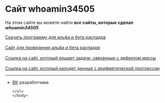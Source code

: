 <html>
	<head>
		<title>Сайт whoamin34505</title>
		<meta charset="utf-8">	
		<link rel="stylesheet" href="main.css"/>
		<link rel="preconnect" href="https://fonts.googleapis.com">
		<link rel="preconnect" href="https://fonts.gstatic.com" crossorigin>
		<link href="https://fonts.googleapis.com/css2?family=Comfortaa&display=swap" rel="stylesheet">
		<link rel="shortcut icon" href="https://w7.pngwing.com/pngs/165/985/png-transparent-atomic-theory-carbon-atomic-mass-chemical-element-atom-symmetry-chemistry-subatomic-particle.png"/>
	</head>
	<body>
		<h1 class="title">Сайт whoamin34505</h1>
	<p class="title">На этом сайте вы можете найти <b><em>все</em> сайты, которые сделал <em>whoamin34505</em></b></p>
	<div class="text">
	<a href="https://github.com/whoamin34505/app/raw/main/Raspad.exe">Скачать программу для альфа и бета распадов</a>
	<br> <!-- нужно для переноса строки -->
	</div>
	<br>
	<div class="text">
	<a href="https://whoamin34505.github.io/raspweb/">Сайт для проведения альфа и бета распадов</a>
	<br>
	</div>
	<br>
	<div class="text">
	<a href="https://whoamin34505.github.io/web/">Ссылка на сайт, который решает задачи, связанные с дефектом массы</a>
	<br>
	</div>
	<br>
	<div class="text">
	<a href="https://whoamin34505.github.io/arpr/">Ссылка на сайт, который находит данные с арифметической прогрессии</a>
	</div>
	<hr>
	<ul>
		<li class="vk"><a href="https://vk.com/whoamin">ВК</a> разработчика</li>

	</ul> 
	</body>
</html>
